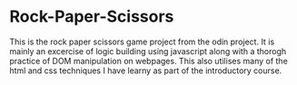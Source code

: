 # Rock-Paper-Scissors

This is the rock paper scissors game project from the odin project. It is mainly an excercise of logic building using javascript along with a thorogh practice of DOM manipulation on webpages. This also utilises many of the html and css techniques I have learny as part of the introductory course.
